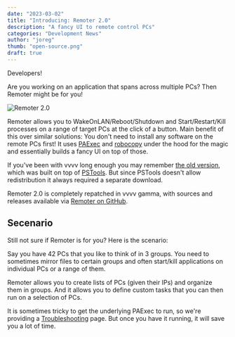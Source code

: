```yaml
---
date: "2023-03-02"
title: "Introducing: Remoter 2.0"
description: "A fancy UI to remote control PCs"
categories: "Development News"
author: "joreg"
thumb: "open-source.png"
draft: true
---
```


Developers!

Are you working on an application that spans across multiple PCs? Then Remoter might be for you!

![Remoter 2.0](remoter.gif)

Remoter allows you to WakeOnLAN/Reboot/Shutdown and Start/Restart/Kill processes on a range of target PCs at the click of a button. Main benefit of this over similar solutions: You don't need to install any software on the remote PCs first! It uses [PAExec](https://github.com/poweradminllc/PAExec) and [robocopy](https://learn.microsoft.com/en-us/windows-server/administration/windows-commands/robocopy) under the hood for the magic and essentially builds a fancy UI on top of those. 

If you've been with vvvv long enough you may remember [the old version](https://beta.vvvv.org/using-vvvv/boygrouping/remotersa.html), which was built on top of [PSTools](https://learn.microsoft.com/de-de/sysinternals/downloads/pstools). But since PSTools doesn't allow redistribution it always required a separate download. 

Remoter 2.0 is completely repatched in vvvv gamma, with sources and releases available via [Remoter on GitHub](https://github.com/vvvv/Remoter).

## Secenario
Still not sure if Remoter is for you? Here is the scenario:

Say you have 42 PCs that you like to think of in 3 groups. You need to sometimes mirror files to certain groups and often start/kill applications on individual PCs or a range of them. 

Remoter allows you to create lists of PCs (given their IPs) and organize them in groups. And it allows you to define custom tasks that you can then run on a selection of PCs.

It is sometimes tricky to get the underlying PAExec to run, so we're providing a [Troubleshooting](https://github.com/vvvv/Remoter/wiki/Troubleshooting) page. But once you have it running, it will save you a lot of time.